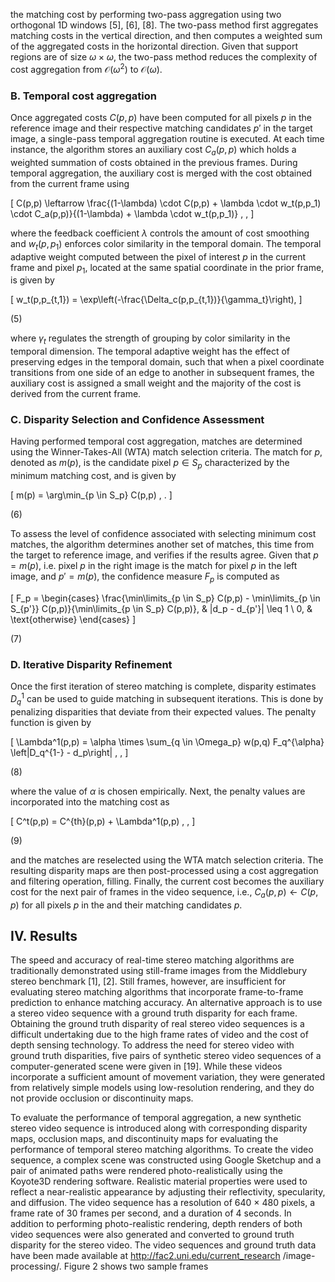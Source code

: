 the matching cost by performing two-pass aggregation using two orthogonal 1D windows [5], [6], [8]. The two-pass method first aggregates matching costs in the vertical direction, and then computes a weighted sum of the aggregated costs in the horizontal direction. Given that support regions are of size $\omega \times \omega$, the two-pass method reduces the complexity of cost aggregation from $\mathcal{O}(\omega^2)$ to $\mathcal{O}(\omega)$.

### B. Temporal cost aggregation

Once aggregated costs $C(p,p)$ have been computed for all pixels $p$ in the reference image and their respective matching candidates $p'$ in the target image, a single-pass temporal aggregation routine is executed. At each time instance, the algorithm stores an auxiliary cost $C_a(p,p)$ which holds a weighted summation of costs obtained in the previous frames. During temporal aggregation, the auxiliary cost is merged with the cost obtained from the current frame using

\[ C(p,p) \leftarrow \frac{(1-\lambda) \cdot C(p,p) + \lambda \cdot w_t(p,p_1) \cdot C_a(p,p)}{(1-\lambda) + \lambda \cdot w_t(p,p_1)} \, , \]

where the feedback coefficient $\lambda$ controls the amount of cost smoothing and $w_t(p,p_1)$ enforces color similarity in the temporal domain. The temporal adaptive weight computed between the pixel of interest $p$ in the current frame and pixel $p_1$, located at the same spatial coordinate in the prior frame, is given by

\[ w_t(p,p_{t,1}) = \exp\left(-\frac{\Delta_c(p,p_{t,1})}{\gamma_t}\right), \]

(5)

where $\gamma_t$ regulates the strength of grouping by color similarity in the temporal dimension. The temporal adaptive weight has the effect of preserving edges in the temporal domain, such that when a pixel coordinate transitions from one side of an edge to another in subsequent frames, the auxiliary cost is assigned a small weight and the majority of the cost is derived from the current frame.

### C. Disparity Selection and Confidence Assessment

Having performed temporal cost aggregation, matches are determined using the Winner-Takes-All (WTA) match selection criteria. The match for $p$, denoted as $m(p)$, is the candidate pixel $p \in S_p$ characterized by the minimum matching cost, and is given by

\[ m(p) = \arg\min_{p \in S_p} C(p,p) \, . \]

(6)

To assess the level of confidence associated with selecting minimum cost matches, the algorithm determines another set of matches, this time from the target to reference image, and verifies if the results agree. Given that $p = m(p)$, i.e. pixel $p$ in the right image is the match for pixel $p$ in the left image, and $p' = m(p)$, the confidence measure $F_p$ is computed as

\[ F_p = \begin{cases} \frac{\min\limits_{p \in S_p} C(p,p) - \min\limits_{p \in S_{p'}} C(p,p)}{\min\limits_{p \in S_p} C(p,p)}, & |d_p - d_{p'}| \leq 1 \\ 0, & \text{otherwise} \end{cases} \]

(7)

### D. Iterative Disparity Refinement

Once the first iteration of stereo matching is complete, disparity estimates $D_q^1$ can be used to guide matching in subsequent iterations. This is done by penalizing disparities that deviate from their expected values. The penalty function is given by

\[ \Lambda^1(p,p) = \alpha \times \sum_{q \in \Omega_p} w(p,q) F_q^{\alpha} \left|D_q^{1-} - d_p\right| \, , \]

(8)

where the value of $\alpha$ is chosen empirically. Next, the penalty values are incorporated into the matching cost as

\[ C^t(p,p) = C^{th}(p,p) + \Lambda^1(p,p) \, , \]

(9)

and the matches are reselected using the WTA match selection criteria. The resulting disparity maps are then post-processed using a cost aggregation and filtering operation, filling. Finally, the current cost becomes the auxiliary cost for the next pair of frames in the video sequence, i.e., $C_a(p,p) \leftarrow C(p,p)$ for all pixels $p$ in the and their matching candidates $p$.

## IV. Results

The speed and accuracy of real-time stereo matching algorithms are traditionally demonstrated using still-frame images from the Middlebury stereo benchmark [1], [2]. Still frames, however, are insufficient for evaluating stereo matching algorithms that incorporate frame-to-frame prediction to enhance matching accuracy. An alternative approach is to use a stereo video sequence with a ground truth disparity for each frame. Obtaining the ground truth disparity of real stereo video sequences is a difficult undertaking due to the high frame rates of video and the cost of depth sensing technology. To address the need for stereo video with ground truth disparities, five pairs of synthetic stereo video sequences of a computer-generated scene were given in [19]. While these videos incorporate a sufficient amount of movement variation, they were generated from relatively simple models using low-resolution rendering, and they do not provide occlusion or discontinuity maps.

To evaluate the performance of temporal aggregation, a new synthetic stereo video sequence is introduced along with corresponding disparity maps, occlusion maps, and discontinuity maps for evaluating the performance of temporal stereo matching algorithms. To create the video sequence, a complex scene was constructed using Google Sketchup and a pair of animated paths were rendered photo-realistically using the Koyote3D rendering software. Realistic material properties were used to reflect a near-realistic appearance by adjusting their reflectivity, specularity, and diffusion. The video sequence has a resolution of 640 × 480 pixels, a frame rate of 30 frames per second, and a duration of 4 seconds. In addition to performing photo-realistic rendering, depth renders of both video sequences were also generated and converted to ground truth disparity for the stereo video. The video sequences and ground truth data have been made available at http://fac2.uni.edu/current_research /image-processing/. Figure 2 shows two sample frames
```
